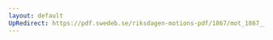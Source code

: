 ```yaml
---
layout: default
UpRedirect: https://pdf.swedeb.se/riksdagen-motions-pdf/1867/mot_1867__ak__00262/mot_1867__ak__00262_001.pdf
---
```

